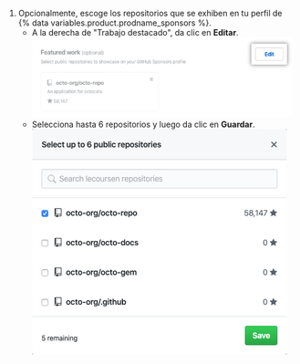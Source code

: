 1. Opcionalmente, escoge los repositorios que se exhiben en tu perfil de {% data variables.product.prodname_sponsors %}.
    - A la derecha de "Trabajo destacado", da clic en **Editar**. ![Botón de editar para trabajo destacado](/assets/images/help/sponsors/featured-work-edit-button.png)
    - Selecciona hasta 6 repositorios y luego da clic en **Guardar**. ![Casillas para seleccionar los repositorios](/assets/images/help/sponsors/featured-work-select.png)